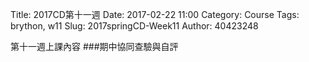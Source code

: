 Title: 2017CD第十一週
Date: 2017-02-22 11:00
Category: Course
Tags: brython, w11
Slug: 2017springCD-Week11
Author: 40423248


第十一週上課內容
###期中協同查驗與自評